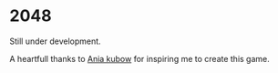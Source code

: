 # 2048

Still under development.

A heartfull thanks to [Ania kubow](https://github.com/kubowania ) for inspiring me to create this game.
